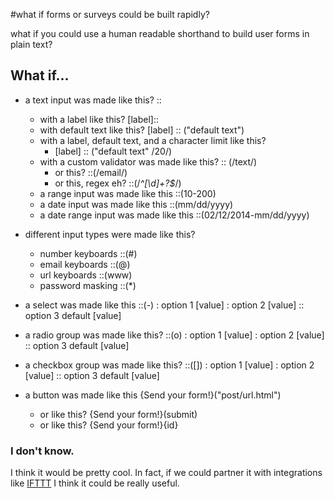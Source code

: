 #what if forms or surveys could be built rapidly?

what if you could use a human readable shorthand to build user forms in plain text?

## What if...

- a text input was made like this? :: 
    - with a label like this? [label]::
    - with default text like this? [label] :: ("default text")
    - with a label, default text, and a character limit like this? 
        - [label] :: ("default text" /20/)
    - with a custom validator was made like this? :: (/text/)
        - or this? ::(/email/)
        - or this, regex eh? ::(/*^[\d]+?$*/)
    - a range input was made like this ::(10-200)
    - a date input was made like this ::(mm/dd/yyyy)
    - a date range input was made like this ::(02/12/2014-mm/dd/yyyy)

- different input types were made like this? 
    - number keyboards ::(#)
    - email keyboards ::(@)
    - url keyboards ::(www)
    - password masking ::(*)

- a select was made like this ::(-)
    : option 1 [value]
    : option 2 [value]
    :: option 3 default [value]

- a radio group was made like this? ::(o)
    : option 1 [value]
    : option 2 [value]
    :: option 3 default [value]

- a checkbox group was made like this? ::([])
    : option 1 [value]
    : option 2 [value]
    :: option 3 default [value]

- a button was made like this {Send your form!}("post/url.html")
    - or like this? {Send your form!}(submit)
    - or like this? {Send your form!}{id}


### I don't know. 

I think it would be pretty cool. In fact, if we could partner it with integrations like [IFTTT](http://ifttt.com) I think it could be really useful.